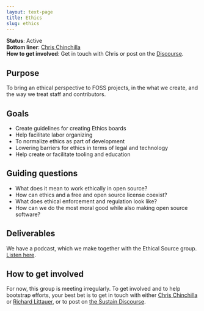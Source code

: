 ```yaml
---
layout: text-page
title: Ethics
slug: ethics
---
```


**Status**: Active<br>
**Bottom liner**: [Chris Chinchilla](https://chrischinchilla.com/)<br>
**How to get involved**: Get in touch with Chris or post on the [Discourse](https://discourse.sustainoss.org/).

## Purpose

To bring an ethical perspective to FOSS projects, in the what we create, and the way we treat staff and contributors.

## Goals

- Create guidelines for creating Ethics boards
- Help facilitate labor organizing
- To normalize ethics as part of development
- Lowering barriers for ethics in terms of legal and technology
- Help create or facilitate tooling and education

## Guiding questions

- What does it mean to work ethically in open source?
- How can ethics and a free and open source license coexist?
- What does ethical enforcement and regulation look like?
- How can we do the most moral good while also making open source software?

## Deliverables

We have a podcast, which we make together with the Ethical Source group.  [Listen here](https://anchor.fm/ethicsinopensource).

## How to get involved

For now, this group is meeting irregularly. To get involved and to help bootstrap efforts, your best bet is to get in touch with either [Chris Chinchilla](https://chrischinchilla.com/) or [Richard Littauer](https://twitter.com/richlitt), or to post on [the Sustain Discourse](https://discourse.sustainoss.org/).

